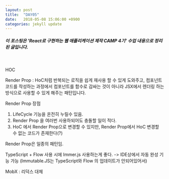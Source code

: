 ```yaml
---
layout: post
title:  "DAY05"
date:   2018-05-08 15:06:00 +0900
categories: jekyll update
---
```


##### 이 포스팅은 'React로 구현하는 웹 애플리케이션 제작 CAMP 4기' 수업 내용으로 정리된 글입니다.

<br />

HOC


Render Prop : HoC처럼 반복되는 로직을 쉽게 재사용 할 수 있게 도와주고, 컴포넌트 코드를 작성하는 과정에서 컴포넌트를 함수로 감싸는 것이 아니라 JSX에서 렌더링 하는 방식으로 사용할 수 있게 해주는 패턴입니다.

Render Prop 장점
1. LifeCycle 기능을 온전히 누릴수 있음.
2. Render Prop 을 여러번 사용하되어도 충돌할 일이 적다.
3. HoC 에서 Render Prop으로 변경할 수 있지만, Render Prop에서 HoC 변경할 수 없는 코드가 존재한다(?)

Render Prop은 일종의 패턴임.



TypeScript + Flow 사용 시에 Immer.js 사용하는게 좋다. -> IDE상에서 자동 완성 기능 가능
(Immutable.JS는 TypeScript와 Flow 의 업데이트가 안되어있어서)

MobX : 리덕스 대체 
